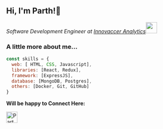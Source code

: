 ### <h2> Hi, I'm Parth!👋 </h2>

<p><em>Software Development Engineer at <a href="https://innovaccer.com/">Innovaccer Analytics</a><img src="https://media.giphy.com/media/WUlplcMpOCEmTGBtBW/giphy.gif" width="30">
</em></p>

### A little more about me...  

```javascript
const skills = {
  web: [ HTML, CSS, Javascript],
  libraries: [React, Redux],
  framework: [ExpressJS],
  database: [MongoDB, Postgres],
  others: [Docker, Git, GitHub]
}
```

**Will be happy to Connect Here:**

<a href="https://www.linkedin.com/in/parth-chauhan-984624193/">
  <img align="left" alt="Parth's Linkdein" height="30" width="30" src="https://cdn.jsdelivr.net/npm/simple-icons@v3/icons/linkedin.svg" />
</a>
